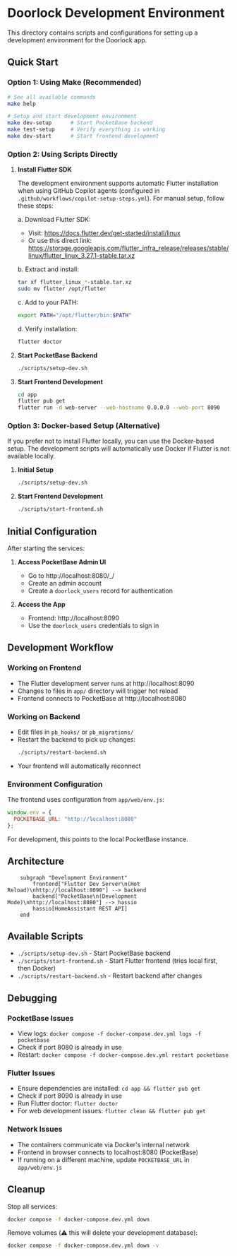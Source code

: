 # Doorlock Development Environment

This directory contains scripts and configurations for setting up a development environment for the Doorlock app.

## Quick Start

### Option 1: Using Make (Recommended)

```bash
# See all available commands
make help

# Setup and start development environment
make dev-setup      # Start PocketBase backend
make test-setup     # Verify everything is working
make dev-start      # Start frontend development
```

### Option 2: Using Scripts Directly

1. **Install Flutter SDK**
   
   The development environment supports automatic Flutter installation when using GitHub Copilot agents (configured in `.github/workflows/copilot-setup-steps.yml`). For manual setup, follow these steps:
   
   a. Download Flutter SDK:
   - Visit: https://docs.flutter.dev/get-started/install/linux
   - Or use this direct link: https://storage.googleapis.com/flutter_infra_release/releases/stable/linux/flutter_linux_3.27.1-stable.tar.xz
   
   b. Extract and install:
   ```bash
   tar xf flutter_linux_*-stable.tar.xz
   sudo mv flutter /opt/flutter
   ```
   
   c. Add to your PATH:
   ```bash
   export PATH="/opt/flutter/bin:$PATH"
   ```
   
   d. Verify installation:
   ```bash
   flutter doctor
   ```

2. **Start PocketBase Backend**
   ```bash
   ./scripts/setup-dev.sh
   ```

3. **Start Frontend Development**
   ```bash
   cd app
   flutter pub get
   flutter run -d web-server --web-hostname 0.0.0.0 --web-port 8090
   ```

### Option 3: Docker-based Setup (Alternative)

If you prefer not to install Flutter locally, you can use the Docker-based setup. The development scripts will automatically use Docker if Flutter is not available locally.

1. **Initial Setup**
   ```bash
   ./scripts/setup-dev.sh
   ```

2. **Start Frontend Development**
   ```bash
   ./scripts/start-frontend.sh
   ```

## Initial Configuration

After starting the services:

1. **Access PocketBase Admin UI**
   - Go to http://localhost:8080/_/
   - Create an admin account
   - Create a `doorlock_users` record for authentication

2. **Access the App**
   - Frontend: http://localhost:8090
   - Use the `doorlock_users` credentials to sign in

## Development Workflow

### Working on Frontend
- The Flutter development server runs at http://localhost:8090
- Changes to files in `app/` directory will trigger hot reload
- Frontend connects to PocketBase at http://localhost:8080

### Working on Backend
- Edit files in `pb_hooks/` or `pb_migrations/`
- Restart the backend to pick up changes:
  ```bash
  ./scripts/restart-backend.sh
  ```
- Your frontend will automatically reconnect

### Environment Configuration
The frontend uses configuration from `app/web/env.js`:
```javascript
window.env = {
  POCKETBASE_URL: "http://localhost:8080"
};
```

For development, this points to the local PocketBase instance.

## Architecture

```mermaid
    subgraph "Development Environment"
        frontend["Flutter Dev Server\n(Hot Reload)\nhttp://localhost:8090"] --> backend
        backend["PocketBase\n(Development Mode)\nhttp://localhost:8080"] --> hassio
        hassio[HomeAssistant REST API]
    end
```

## Available Scripts

- `./scripts/setup-dev.sh` - Start PocketBase backend
- `./scripts/start-frontend.sh` - Start Flutter frontend (tries local first, then Docker)
- `./scripts/restart-backend.sh` - Restart backend after changes

## Debugging

### PocketBase Issues
- View logs: `docker compose -f docker-compose.dev.yml logs -f pocketbase`
- Check if port 8080 is already in use
- Restart: `docker compose -f docker-compose.dev.yml restart pocketbase`

### Flutter Issues
- Ensure dependencies are installed: `cd app && flutter pub get`
- Check if port 8090 is already in use
- Run Flutter doctor: `flutter doctor`
- For web development issues: `flutter clean && flutter pub get`

### Network Issues
- The containers communicate via Docker's internal network
- Frontend in browser connects to localhost:8080 (PocketBase)
- If running on a different machine, update `POCKETBASE_URL` in `app/web/env.js`

## Cleanup

Stop all services:
```bash
docker compose -f docker-compose.dev.yml down
```

Remove volumes (⚠️ this will delete your development database):
```bash
docker compose -f docker-compose.dev.yml down -v
```